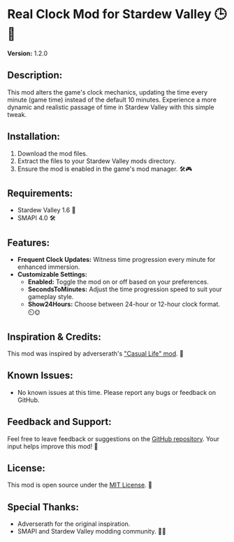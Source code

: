 # Real Clock Mod for Stardew Valley 🕒🌱

**Version:** 1.2.0

## Description:
This mod alters the game's clock mechanics, updating the time every minute (game time) instead of the default 10 minutes. Experience a more dynamic and realistic passage of time in Stardew Valley with this simple tweak.

## Installation:
1. Download the mod files.
2. Extract the files to your Stardew Valley mods directory.
3. Ensure the mod is enabled in the game's mod manager. 🛠️🎮

## Requirements:
- Stardew Valley 1.6 🌾
- SMAPI 4.0 🛠️

## Features:
- **Frequent Clock Updates:** Witness time progression every minute for enhanced immersion.
- **Customizable Settings:**
  - **Enabled:** Toggle the mod on or off based on your preferences.
  - **SecondsToMinutes:** Adjust the time progression speed to suit your gameplay style.
  - **Show24Hours:** Choose between 24-hour or 12-hour clock format. ⏲️🌞

## Inspiration & Credits:
This mod was inspired by adverserath's ["Casual Life" mod](https://www.nexusmods.com/stardewvalley/mods/6011). 🌟

## Known Issues:
- No known issues at this time. Please report any bugs or feedback on GitHub.

## Feedback and Support:
Feel free to leave feedback or suggestions on the [GitHub repository](https://github.com/thimadera/StardewMods/issues). Your input helps improve this mod! 🌟

## License:
This mod is open source under the [MIT License](../LICENSE.txt). 📜

## Special Thanks:
- Adverserath for the original inspiration.
- SMAPI and Stardew Valley modding community. 🌱✨
